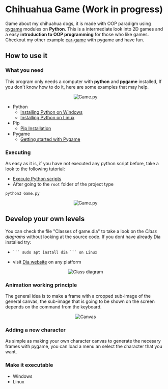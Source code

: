 # Chihuahua Game (Work in progress)

Game about my chihuahua dogs, it is made with OOP paradigm using [pygame](https://www.pygame.org/news) modules on **Python**.
This is a intermediate look into 2D games and a easy **introduction to OOP programming** for those who like games.
Checkout my other example [car-game](https://github.com/uma-dev/car-game) with pygame and have fun.

## How to use it

### What you need

This program only needs a computer with **python** and **pygame** installed, If you don't know how to do it, here are some examples that may help.

<p align="center">
 <img alt="Game.py" src="https://user-images.githubusercontent.com/22565959/215545981-3a106e1a-6674-49c9-b493-a059da383bf4.png">
</p>

- Python
  - [Installing Python on Windows](https://learn.microsoft.com/en-us/windows/python/beginners)
  - [Installing Python on Linux](https://docs.python-guide.org/starting/install3/linux/)
- Pip
  - [Pip Installation](https://pip.pypa.io/en/stable/installation/)
- Pygame
  - [Getting started with Pygame](https://www.pygame.org/wiki/GettingStarted)

### Executing

As easy as it is, if you have not executed any python script before, take a look to the following tutorial:

- [Execute Python scripts](https://pythonbasics.org/execute-python-scripts/)
- After going to the `root` folder of the project type

```
python3 Game.py
```

<p align="center">
 <img alt="Game.py" src="https://user-images.githubusercontent.com/22565959/215546502-d1f4a86c-70ad-4ddd-95a5-32db8f98188f.png">
</p>

## Develop your own levels

You can check the file "Classes of game.dia" to take a look on the _Class diagrams_ without looking at the source code.
If you dont have already Dia installed try:

-     ``` sudo apt install dia ``` on Linux
- visit [Dia website](http://dia-installer.de/) on any platform

<p align="center">
 <img alt="Class diagram" src="https://user-images.githubusercontent.com/22565959/215545446-4c557d95-b2c1-4878-96be-ac669e9e4e3f.png">
</p>

### Animation working principle

The general idea is to make a frame with a cropped sub-image of the general canvas, the sub-image that is going to be shown on the screen depends on the command from the keyboard.

<p align="center">
 <img alt="Canvas" src="https://user-images.githubusercontent.com/22565959/216153341-489e8766-e9f3-4882-bef6-65a41cce2931.png">
</p>

### Adding a new character

As simple as making your own character canvas to generate the necesary frames with pygame, you can load a menu an select the character that you want.

### Make it executable

- Windows
- Linux
